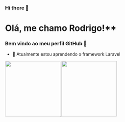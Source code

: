 ### Hi there 👋

<!--
**rodrigovalentimdemesquitaa/rodrigovalentimdemesquitaa** is a ✨ _special_ ✨ repository because its `README.md` (this file) appears on your GitHub profile.

Here are some ideas to get you started:

- 🔭 I’m currently working on ...
- 🌱 I’m currently learning ...
- 👯 I’m looking to collaborate on ...
- 🤔 I’m looking for help with ...
- 💬 Ask me about ...
- 📫 How to reach me: ...
- 😄 Pronouns: ...
- ⚡ Fun fact: ...
-->


# Olá, me chamo Rodrigo!**
### Bem vindo ao meu perfil GitHub 👋


- 🌱 Atualmente estou aprendendo o framework Laravel


          
<div>
<a href="https://github.com/rodrigovalentimdemesquitaa">
<img height="180em" src="https://github-readme-stats.vercel.app/api/top-langs/?username=rodrigovalentimdemesquitaa&layout=compact&langs_count=7&theme=dracula"/>
<img height="180em" src="https://github-readme-stats.vercel.app/api?username=rodrigovalentimdemesquitaa&show_icons=true&theme=dracula&include_all_commits=true&count_private=true"/>
</div>




